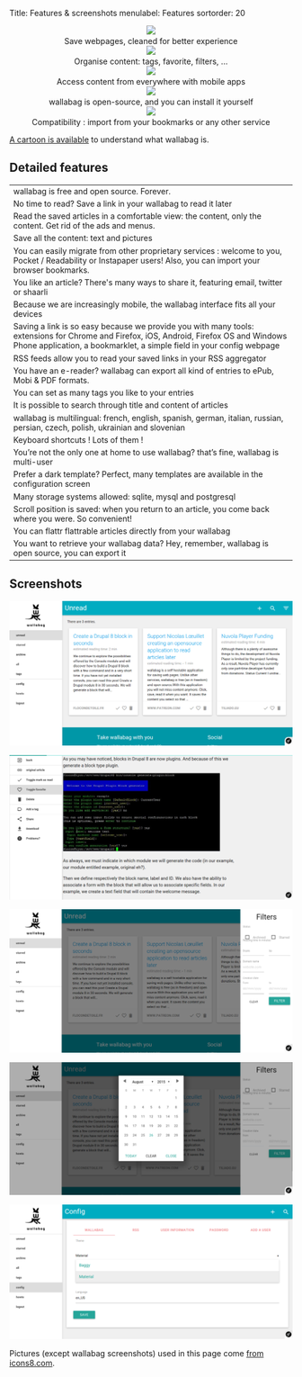 Title: Features & screenshots
menulabel: Features
sortorder: 20

<div class="col-lg-12">
  <div class="col-lg-6">
      <div class="panel panel-default">
        <div class="panel-heading" style="text-align:center"><img src="../images/wallabag_website_features_1.png" /></div>
        <div class="panel-body" style="text-align:center">
          Save webpages, cleaned for better experience
        </div>
      </div>
  </div>
  <div class="col-lg-6">
      <div class="panel panel-default">
        <div class="panel-heading" style="text-align:center"><img src="../images/wallabag_website_features_2.png" /></div>
        <div class="panel-body" style="text-align:center">
          Organise content: tags, favorite, filters, &hellip;
        </div>
      </div>
  </div>
</div>

<div class="col-lg-12">
  <div class="col-lg-6">
    <div class="panel panel-default">
      <div class="panel-heading" style="text-align:center"><img src="../images/wallabag_website_features_3.png" /></div>
      <div class="panel-body" style="text-align:center">
        Access content from everywhere with mobile apps
      </div>
    </div>
  </div>

  <div class="col-lg-6">
    <div class="panel panel-default">
      <div class="panel-heading" style="text-align:center"><img src="../images/wallabag_website_features_4.png" /></div>
      <div class="panel-body" style="text-align:center">
        wallabag is open-source, and you can install it yourself
      </div>
    </div>
  </div>
</div>

<div class="col-lg-12" align="center">
    <div class="panel panel-default">
      <div class="panel-heading" style="text-align:center"><img src="../images/wallabag_website_features_5.png" /></div>
      <div class="panel-body" style="text-align:center">
        Compatibility : import from your bookmarks or any other service
      </div>
    </div>
</div>

[A cartoon is available](https://framabag.org/cquoi/) to understand what wallabag is. 

## Detailed features

<table class="table table-striped table-hover" markdown="1">
  <tbody>
    <tr><td>wallabag is free and open source. Forever.</td></tr>
    <tr><td>No time to read? Save a link in your wallabag to read it later</td></tr>
    <tr><td>Read the saved articles in a comfortable view: the content, only the content. Get rid of the ads and menus.</td></tr>
    <tr><td>Save all the content: text and pictures</td></tr>
    <tr><td>You can easily migrate from other proprietary services : welcome to you, Pocket / Readability or Instapaper users! Also, you can import your browser bookmarks.</td></tr>
    <tr><td>You like an article? There's many ways to share it, featuring email, twitter or shaarli</td></tr>
    <tr><td>Because we are increasingly mobile, the wallabag interface fits all your devices</td></tr>
    <tr><td>Saving a link is so easy because we provide you with many tools: extensions for Chrome and Firefox, iOS, Android, Firefox OS and Windows Phone application, a bookmarklet, a simple field in your config webpage</td></tr>
    <tr><td>RSS feeds allow you to read your saved links in your RSS aggregator</td></tr>
    <tr><td>You have an e-reader? wallabag can export all kind of entries to ePub, Mobi & PDF formats.</td></tr>
    <tr><td>You can set as many  tags you like to your entries</td></tr>
    <tr><td>It is possible to search through title and content of articles</td></tr>
    <tr><td>wallabag is multilingual: french, english, spanish, german, italian, russian, persian, czech, polish, ukrainian and slovenian</td></tr>
    <tr><td>Keyboard shortcuts ! Lots of them !</td></tr>
    <tr><td>You’re not the only one at home to use wallabag? that’s fine, wallabag is multi-user</td></tr>
    <tr><td>Prefer a dark template? Perfect, many templates are available in the configuration screen</td></tr>
    <tr><td>Many storage systems allowed: sqlite, mysql and postgresql</td></tr>
    <tr><td>Scroll position is saved: when you return to an article, you come back where you were. So convenient!</td></tr>
    <tr><td>You can flattr flattrable articles directly from your wallabag</td></tr>
    <tr><td>You want to retrieve your wallabag data? Hey, remember, wallabag is open source, you can export it</td></tr>
  </tbody>
</table>

## Screenshots

![wallabag homepage](/images/screenshots/homepage.png)

![article in wallabag](/images/screenshots/article.png)

![filters](/images/screenshots/filters.png)

![date filter](/images/screenshots/date_filter.png)

![config screen](/images/screenshots/config.png)

Pictures (except wallabag screenshots) used in this page come [from icons8.com](https://icons8.com/).
